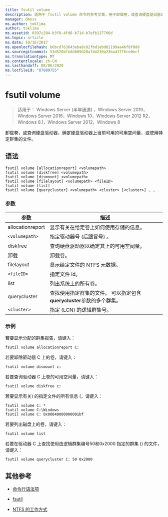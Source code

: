 ```yaml
---
title: fsutil volume
description: 适用于 fsutil volume 命令的参考文章，用于卸载卷，或查询硬盘驱动器以确定硬盘驱动器上当前可用的可用空间量，或使用特定群集的文件。
manager: dmoss
ms.author: toklima
author: toklima
ms.assetid: 0397c204-b3f8-4fd8-b71d-b7efb117766d
ms.topic: article
ms.date: 10/16/2017
ms.openlocfilehash: b6bcd763643eba8c82fbd1ebd82199aa46f8f0dd
ms.sourcegitcommit: 53d526bfeddb89d28af44210a23ba417f6ce0ecf
ms.translationtype: MT
ms.contentlocale: zh-CN
ms.lasthandoff: 08/06/2020
ms.locfileid: "87889755"
---
```

# <a name="fsutil-volume"></a>fsutil volume

> 适用于： Windows Server (半年通道) ，Windows Server 2019，Windows Server 2016，Windows 10，Windows Server 2012 R2，Windows 8.1，Windows Server 2012，Windows 8

卸载卷，或查询硬盘驱动器，确定硬盘驱动器上当前可用的可用空间量，或使用特定群集的文件。

## <a name="syntax"></a>语法

```
fsutil volume [allocationreport] <volumepath>
fsutil volume [diskfree] <volumepath>
fsutil volume [dismount] <volumepath>
fsutil volume [filelayout] <volumepath> <fileID>
fsutil volume [list]
fsutil volume [querycluster] <volumepath> <cluster> [<cluster>] … …
```

### <a name="parameters"></a>参数

| 参数 | 描述 |
| --------- | ----------- |
| allocationreport | 显示有关在给定卷上如何使用存储的信息。 |
| `<volumepath>` | 指定驱动器号 (后跟冒号) 。 |
| diskfree | 查询硬盘驱动器以确定其上的可用空间量。 |
| 卸载 | 卸载卷。 |
| filelayout | 显示给定文件的 NTFS 元数据。 |
| `<fileID>` | 指定文件 id。 |
| list | 列出系统上的所有卷。 |
| querycluster | 查找使用指定群集的文件。 可以指定包含**querycluster**参数的多个群集。 |
| `<cluster>` | 指定 (LCN) 的逻辑群集号。 |

### <a name="examples"></a>示例

若要显示分配的群集报告，请键入：

```
fsutil volume allocationreport C:
```

若要卸除驱动器 C 上的卷，请键入：

```
fsutil volume dismount c:
```

若要查询驱动器 C 上卷的可用空间量，请键入：

```
fsutil volume diskfree c:
```

若要显示有关) 的指定文件的所有信息 (，请键入：

```
fsutil volume C: *
fsutil volume C:\Windows
fsutil volume C: 0x00040000000001bf
```

若要列出磁盘上的卷，请键入：

```
fsutil volume list
```

若要在驱动器 C 上查找使用由逻辑群集编号50和0x2000 指定的群集 () 的文件，请键入：

```
fsutil volume querycluster C: 50 0x2000
```

## <a name="additional-references"></a>其他参考

- [命令行语法项](command-line-syntax-key.md)

- [fsutil](fsutil.md)

- [NTFS 的工作方式](/previous-versions/windows/it-pro/windows-server-2003/cc781134(v=ws.10))
